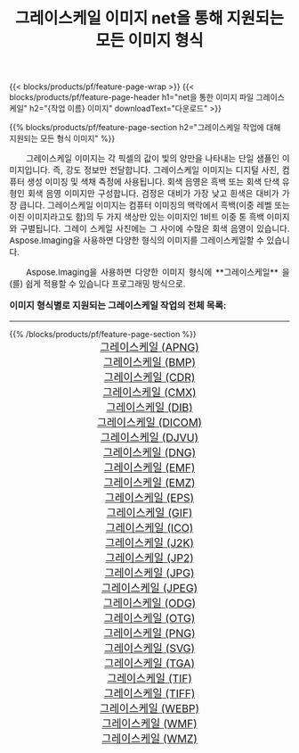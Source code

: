 ﻿---
title: 그레이스케일 이미지 net을 통해 지원되는 모든 이미지 형식 
weight: 3920
url: /ko/net/grayscale/ 
lang: ko
langdirlevel: 2
locales: zh-hans,ja,it,ru,de,es,fr,nl,id,lt,pl,pt,vi,tr,ko,zh-hant,ar,hi,th,sv,cs,uk,he
description: Aspose.Imaging을 사용하면 net을 통해 쉽게 그레이스케일 이미지를 만들 수 있습니다.
---

{{< blocks/products/pf/feature-page-wrap >}}
{{< blocks/products/pf/feature-page-header h1="net을 통한 이미지 파일 그레이스케일" h2="{작업 이름} 이미지" downloadText="다운로드" >}}


{{% blocks/products/pf/feature-page-section  h2="그레이스케일 작업에 대해 지원되는 모든 형식 이미지" %}}
<p align="justify" style="text-indent:2em;font-size:15px;">
그레이스케일 이미지는 각 픽셀의 값이 빛의 양만을 나타내는 단일 샘플인 이미지입니다. 즉, 강도 정보만 전달합니다. 그레이스케일 이미지는 디지털 사진, 컴퓨터 생성 이미징 및 색채 측정에 사용됩니다. 회색 음영은 흑백 또는 회색 단색 유형인 회색 음영 이미지만 구성합니다. 검정은 대비가 가장 낮고 흰색은 대비가 가장 큽니다. 그레이스케일 이미지는 컴퓨터 이미징의 맥락에서 흑백(이중 레벨 또는 이진 이미지라고도 함)의 두 가지 색상만 있는 이미지인 1비트 이중 톤 흑백 이미지와 구별됩니다. 그레이 스케일 사진에는 그 사이에 수많은 회색 음영이 있습니다. Aspose.Imaging을 사용하면 다양한 형식의 이미지를 그레이스케일할 수 있습니다.
</p>
<p align="justify" style="text-indent:2em;font-size:15px;">
Aspose.Imaging을 사용하면 다양한 이미지 형식에 **그레이스케일** 을(를) 쉽게 적용할 수 있습니다 프로그래밍 방식으로. 
</p>
<h3 style="margin-top:16px;">
이미지 형식별로 지원되는 그레이스케일 작업의 전체 목록:
</h3>
<hr/>
{{% /blocks/products/pf/feature-page-section %}}
<div class="container-fluid productfamilypage bg-gray">
    <div class="convertypes bg-gray agp-content section">
        <div class="container">
		<div class="row other-converters" style="gap: 10px;font-size: 19px;text-align:center;">
		    <div class='col-md-3 other-converter remove-lp remove-rp'><a href="/imaging/ko/net/grayscale/apng/" style="padding:15px;">그레이스케일 (APNG)</a></div><div class='col-md-3 other-converter remove-lp remove-rp'><a href="/imaging/ko/net/grayscale/bmp/" style="padding:15px;">그레이스케일 (BMP)</a></div><div class='col-md-3 other-converter remove-lp remove-rp'><a href="/imaging/ko/net/grayscale/cdr/" style="padding:15px;">그레이스케일 (CDR)</a></div><div class='col-md-3 other-converter remove-lp remove-rp'><a href="/imaging/ko/net/grayscale/cmx/" style="padding:15px;">그레이스케일 (CMX)</a></div><div class='col-md-3 other-converter remove-lp remove-rp'><a href="/imaging/ko/net/grayscale/dib/" style="padding:15px;">그레이스케일 (DIB)</a></div><div class='col-md-3 other-converter remove-lp remove-rp'><a href="/imaging/ko/net/grayscale/dicom/" style="padding:15px;">그레이스케일 (DICOM)</a></div><div class='col-md-3 other-converter remove-lp remove-rp'><a href="/imaging/ko/net/grayscale/djvu/" style="padding:15px;">그레이스케일 (DJVU)</a></div><div class='col-md-3 other-converter remove-lp remove-rp'><a href="/imaging/ko/net/grayscale/dng/" style="padding:15px;">그레이스케일 (DNG)</a></div><div class='col-md-3 other-converter remove-lp remove-rp'><a href="/imaging/ko/net/grayscale/emf/" style="padding:15px;">그레이스케일 (EMF)</a></div><div class='col-md-3 other-converter remove-lp remove-rp'><a href="/imaging/ko/net/grayscale/emz/" style="padding:15px;">그레이스케일 (EMZ)</a></div><div class='col-md-3 other-converter remove-lp remove-rp'><a href="/imaging/ko/net/grayscale/eps/" style="padding:15px;">그레이스케일 (EPS)</a></div><div class='col-md-3 other-converter remove-lp remove-rp'><a href="/imaging/ko/net/grayscale/gif/" style="padding:15px;">그레이스케일 (GIF)</a></div><div class='col-md-3 other-converter remove-lp remove-rp'><a href="/imaging/ko/net/grayscale/ico/" style="padding:15px;">그레이스케일 (ICO)</a></div><div class='col-md-3 other-converter remove-lp remove-rp'><a href="/imaging/ko/net/grayscale/j2k/" style="padding:15px;">그레이스케일 (J2K)</a></div><div class='col-md-3 other-converter remove-lp remove-rp'><a href="/imaging/ko/net/grayscale/jp2/" style="padding:15px;">그레이스케일 (JP2)</a></div><div class='col-md-3 other-converter remove-lp remove-rp'><a href="/imaging/ko/net/grayscale/jpg/" style="padding:15px;">그레이스케일 (JPG)</a></div><div class='col-md-3 other-converter remove-lp remove-rp'><a href="/imaging/ko/net/grayscale/jpeg/" style="padding:15px;">그레이스케일 (JPEG)</a></div><div class='col-md-3 other-converter remove-lp remove-rp'><a href="/imaging/ko/net/grayscale/odg/" style="padding:15px;">그레이스케일 (ODG)</a></div><div class='col-md-3 other-converter remove-lp remove-rp'><a href="/imaging/ko/net/grayscale/otg/" style="padding:15px;">그레이스케일 (OTG)</a></div><div class='col-md-3 other-converter remove-lp remove-rp'><a href="/imaging/ko/net/grayscale/png/" style="padding:15px;">그레이스케일 (PNG)</a></div><div class='col-md-3 other-converter remove-lp remove-rp'><a href="/imaging/ko/net/grayscale/svg/" style="padding:15px;">그레이스케일 (SVG)</a></div><div class='col-md-3 other-converter remove-lp remove-rp'><a href="/imaging/ko/net/grayscale/tga/" style="padding:15px;">그레이스케일 (TGA)</a></div><div class='col-md-3 other-converter remove-lp remove-rp'><a href="/imaging/ko/net/grayscale/tif/" style="padding:15px;">그레이스케일 (TIF)</a></div><div class='col-md-3 other-converter remove-lp remove-rp'><a href="/imaging/ko/net/grayscale/tiff/" style="padding:15px;">그레이스케일 (TIFF)</a></div><div class='col-md-3 other-converter remove-lp remove-rp'><a href="/imaging/ko/net/grayscale/webp/" style="padding:15px;">그레이스케일 (WEBP)</a></div><div class='col-md-3 other-converter remove-lp remove-rp'><a href="/imaging/ko/net/grayscale/wmf/" style="padding:15px;">그레이스케일 (WMF)</a></div><div class='col-md-3 other-converter remove-lp remove-rp'><a href="/imaging/ko/net/grayscale/wmz/" style="padding:15px;">그레이스케일 (WMZ)</a></div>
                </div>
        </div>
    </div>
</div>
<br/>
